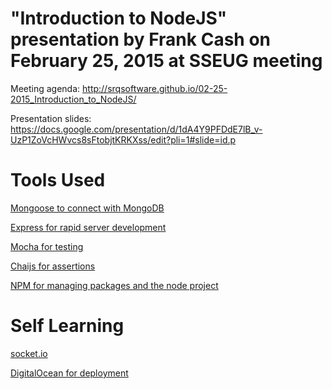 # "Introduction to NodeJS" presentation by Frank Cash on February 25, 2015 at SSEUG meeting

Meeting agenda: http://srqsoftware.github.io/02-25-2015_Introduction_to_NodeJS/

Presentation slides: https://docs.google.com/presentation/d/1dA4Y9PFDdE7lB_v-UzP1ZoVcHWvcs8sFtobjtKRKXss/edit?pli=1#slide=id.p

# Tools Used
[Mongoose to connect with MongoDB](http://mongoosejs.com/docs/index.html)

[Express for rapid server development](http://expressjs.com/)

[Mocha for testing](http://mochajs.org/)

[Chaijs for assertions](http://chaijs.com/)

[NPM for managing packages and the node project](https://www.npmjs.com/)

# Self Learning
[socket.io](http://socket.io/)

[DigitalOcean for deployment](https://www.digitalocean.com/)
